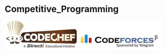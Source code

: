 # Competitive_Programming
![alt tag](https://github.com/kautsiitd/Competitive_Programming/blob/master/Readme.png)
